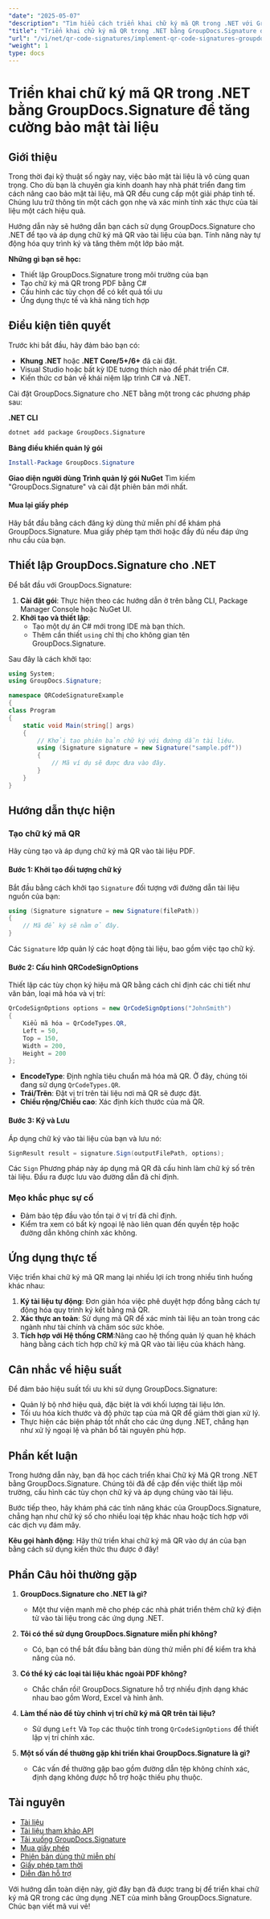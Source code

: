```yaml
---
"date": "2025-05-07"
"description": "Tìm hiểu cách triển khai chữ ký mã QR trong .NET với GroupDocs.Signature. Nâng cao tính bảo mật tài liệu và đơn giản hóa quy trình ký."
"title": "Triển khai chữ ký mã QR trong .NET bằng GroupDocs.Signature để tăng cường bảo mật tài liệu"
"url": "/vi/net/qr-code-signatures/implement-qr-code-signatures-groupdocs-signature-net/"
"weight": 1
type: docs
---
```

# Triển khai chữ ký mã QR trong .NET bằng GroupDocs.Signature để tăng cường bảo mật tài liệu

## Giới thiệu

Trong thời đại kỹ thuật số ngày nay, việc bảo mật tài liệu là vô cùng quan trọng. Cho dù bạn là chuyên gia kinh doanh hay nhà phát triển đang tìm cách nâng cao bảo mật tài liệu, mã QR đều cung cấp một giải pháp tinh tế. Chúng lưu trữ thông tin một cách gọn nhẹ và xác minh tính xác thực của tài liệu một cách hiệu quả.

Hướng dẫn này sẽ hướng dẫn bạn cách sử dụng GroupDocs.Signature cho .NET để tạo và áp dụng chữ ký mã QR vào tài liệu của bạn. Tính năng này tự động hóa quy trình ký và tăng thêm một lớp bảo mật.

**Những gì bạn sẽ học:**
- Thiết lập GroupDocs.Signature trong môi trường của bạn
- Tạo chữ ký mã QR trong PDF bằng C#
- Cấu hình các tùy chọn để có kết quả tối ưu
- Ứng dụng thực tế và khả năng tích hợp

## Điều kiện tiên quyết

Trước khi bắt đầu, hãy đảm bảo bạn có:
- **Khung .NET** hoặc **.NET Core/5+/6+** đã cài đặt.
- Visual Studio hoặc bất kỳ IDE tương thích nào để phát triển C#.
- Kiến thức cơ bản về khái niệm lập trình C# và .NET.

Cài đặt GroupDocs.Signature cho .NET bằng một trong các phương pháp sau:

**.NET CLI**
```bash
dotnet add package GroupDocs.Signature
```

**Bảng điều khiển quản lý gói**
```powershell
Install-Package GroupDocs.Signature
```

**Giao diện người dùng Trình quản lý gói NuGet**
Tìm kiếm "GroupDocs.Signature" và cài đặt phiên bản mới nhất.

#### Mua lại giấy phép
Hãy bắt đầu bằng cách đăng ký dùng thử miễn phí để khám phá GroupDocs.Signature. Mua giấy phép tạm thời hoặc đầy đủ nếu đáp ứng nhu cầu của bạn.

## Thiết lập GroupDocs.Signature cho .NET

Để bắt đầu với GroupDocs.Signature:
1. **Cài đặt gói**: Thực hiện theo các hướng dẫn ở trên bằng CLI, Package Manager Console hoặc NuGet UI.
2. **Khởi tạo và thiết lập**:
   - Tạo một dự án C# mới trong IDE mà bạn thích.
   - Thêm cần thiết `using` chỉ thị cho không gian tên GroupDocs.Signature.

Sau đây là cách khởi tạo:

```csharp
using System;
using GroupDocs.Signature;

namespace QRCodeSignatureExample
{
class Program
{
    static void Main(string[] args)
    {
        // Khởi tạo phiên bản chữ ký với đường dẫn tài liệu.
        using (Signature signature = new Signature("sample.pdf"))
        {
            // Mã ví dụ sẽ được đưa vào đây.
        }
    }
}
```

## Hướng dẫn thực hiện

### Tạo chữ ký mã QR

Hãy cùng tạo và áp dụng chữ ký mã QR vào tài liệu PDF.

#### Bước 1: Khởi tạo đối tượng chữ ký
Bắt đầu bằng cách khởi tạo `Signature` đối tượng với đường dẫn tài liệu nguồn của bạn:

```csharp
using (Signature signature = new Signature(filePath))
{
    // Mã để ký sẽ nằm ở đây.
}
```
Các `Signature` lớp quản lý các hoạt động tài liệu, bao gồm việc tạo chữ ký.

#### Bước 2: Cấu hình QRCodeSignOptions
Thiết lập các tùy chọn ký hiệu mã QR bằng cách chỉ định các chi tiết như văn bản, loại mã hóa và vị trí:

```csharp
QrCodeSignOptions options = new QrCodeSignOptions("JohnSmith")
{
    Kiểu mã hóa = QrCodeTypes.QR,
    Left = 50,
    Top = 150,
    Width = 200,
    Height = 200
};
```
- **EncodeType**: Định nghĩa tiêu chuẩn mã hóa mã QR. Ở đây, chúng tôi đang sử dụng `QrCodeTypes.QR`.
- **Trái/Trên**: Đặt vị trí trên tài liệu nơi mã QR sẽ được đặt.
- **Chiều rộng/Chiều cao**: Xác định kích thước của mã QR.

#### Bước 3: Ký và Lưu
Áp dụng chữ ký vào tài liệu của bạn và lưu nó:

```csharp
SignResult result = signature.Sign(outputFilePath, options);
```
Các `Sign` Phương pháp này áp dụng mã QR đã cấu hình làm chữ ký số trên tài liệu. Đầu ra được lưu vào đường dẫn đã chỉ định.

### Mẹo khắc phục sự cố
- Đảm bảo tệp đầu vào tồn tại ở vị trí đã chỉ định.
- Kiểm tra xem có bất kỳ ngoại lệ nào liên quan đến quyền tệp hoặc đường dẫn không chính xác không.

## Ứng dụng thực tế
Việc triển khai chữ ký mã QR mang lại nhiều lợi ích trong nhiều tình huống khác nhau:
1. **Ký tài liệu tự động**: Đơn giản hóa việc phê duyệt hợp đồng bằng cách tự động hóa quy trình ký kết bằng mã QR.
2. **Xác thực an toàn**: Sử dụng mã QR để xác minh tài liệu an toàn trong các ngành như tài chính và chăm sóc sức khỏe.
3. **Tích hợp với Hệ thống CRM**:Nâng cao hệ thống quản lý quan hệ khách hàng bằng cách tích hợp chữ ký mã QR vào tài liệu của khách hàng.

## Cân nhắc về hiệu suất
Để đảm bảo hiệu suất tối ưu khi sử dụng GroupDocs.Signature:
- Quản lý bộ nhớ hiệu quả, đặc biệt là với khối lượng tài liệu lớn.
- Tối ưu hóa kích thước và độ phức tạp của mã QR để giảm thời gian xử lý.
- Thực hiện các biện pháp tốt nhất cho các ứng dụng .NET, chẳng hạn như xử lý ngoại lệ và phân bổ tài nguyên phù hợp.

## Phần kết luận
Trong hướng dẫn này, bạn đã học cách triển khai Chữ ký Mã QR trong .NET bằng GroupDocs.Signature. Chúng tôi đã đề cập đến việc thiết lập môi trường, cấu hình các tùy chọn chữ ký và áp dụng chúng vào tài liệu. 

Bước tiếp theo, hãy khám phá các tính năng khác của GroupDocs.Signature, chẳng hạn như chữ ký số cho nhiều loại tệp khác nhau hoặc tích hợp với các dịch vụ đám mây.

**Kêu gọi hành động**: Hãy thử triển khai chữ ký mã QR vào dự án của bạn bằng cách sử dụng kiến thức thu được ở đây!

## Phần Câu hỏi thường gặp

1. **GroupDocs.Signature cho .NET là gì?**
   - Một thư viện mạnh mẽ cho phép các nhà phát triển thêm chữ ký điện tử vào tài liệu trong các ứng dụng .NET.

2. **Tôi có thể sử dụng GroupDocs.Signature miễn phí không?**
   - Có, bạn có thể bắt đầu bằng bản dùng thử miễn phí để kiểm tra khả năng của nó.

3. **Có thể ký các loại tài liệu khác ngoài PDF không?**
   - Chắc chắn rồi! GroupDocs.Signature hỗ trợ nhiều định dạng khác nhau bao gồm Word, Excel và hình ảnh.

4. **Làm thế nào để tùy chỉnh vị trí chữ ký mã QR trên tài liệu?**
   - Sử dụng `Left` Và `Top` các thuộc tính trong `QrCodeSignOptions` để thiết lập vị trí chính xác.

5. **Một số vấn đề thường gặp khi triển khai GroupDocs.Signature là gì?**
   - Các vấn đề thường gặp bao gồm đường dẫn tệp không chính xác, định dạng không được hỗ trợ hoặc thiếu phụ thuộc.

## Tài nguyên
- [Tài liệu](https://docs.groupdocs.com/signature/net/)
- [Tài liệu tham khảo API](https://reference.groupdocs.com/signature/net/)
- [Tải xuống GroupDocs.Signature](https://releases.groupdocs.com/signature/net/)
- [Mua giấy phép](https://purchase.groupdocs.com/buy)
- [Phiên bản dùng thử miễn phí](https://releases.groupdocs.com/signature/net/)
- [Giấy phép tạm thời](https://purchase.groupdocs.com/temporary-license/)
- [Diễn đàn hỗ trợ](https://forum.groupdocs.com/c/signature/)

Với hướng dẫn toàn diện này, giờ đây bạn đã được trang bị để triển khai chữ ký mã QR trong các ứng dụng .NET của mình bằng GroupDocs.Signature. Chúc bạn viết mã vui vẻ!